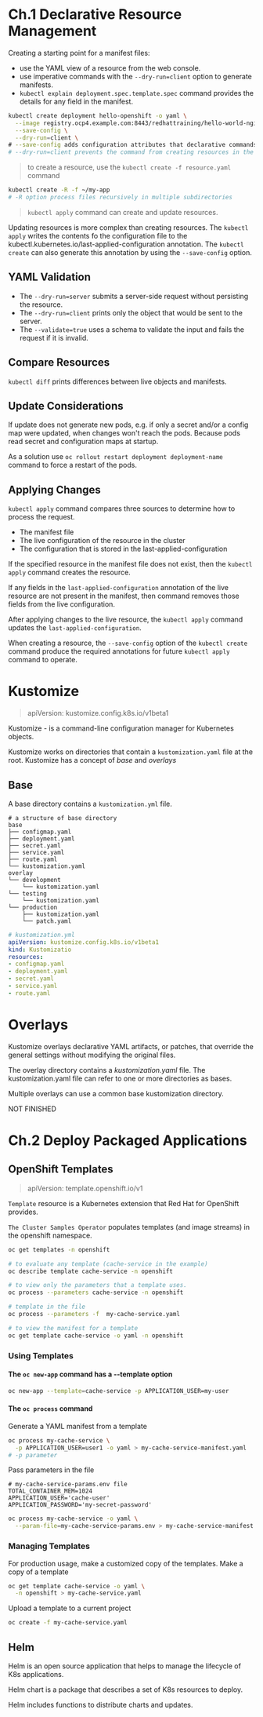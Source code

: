 # Ch.1 Declarative Resource Management

Creating a starting point for a manifest files:

* use the YAML view of a resource from the web console.
* use imperative commands with the `--dry-run=client` option to generate manifests.
*  `kubectl explain deployment.spec.template.spec` command provides the details for any field in the manifest.

```sh
kubectl create deployment hello-openshift -o yaml \
  --image registry.ocp4.example.com:8443/redhattraining/hello-world-nginx:v1.0 \
  --save-config \
  --dry-run=client \
# --save-config adds configuration attributes that declarative commands use
# --dry-run=client prevents the command from creating resources in the cluster
```
>  to create a resource, use the `kubectl create -f resource.yaml` command

```sh
kubectl create -R -f ~/my-app
# -R option process files recursively in multiple subdirectories
```

> `kubectl apply` command can create and update resources.

Updating resources is more complex than creating resources. The `kubectl apply` writes the contents fo the configuration file to the kubectl.kubernetes.io/last-applied-configuration annotation. The `kubectl create` can also generate this annotation by using the `--save-config` option.

## YAML Validation

* The `--dry-run=server` submits a server-side request without persisting the resource.
* The `--dry-run=client` prints only the object that would be sent to the server.
* The `--validate=true` uses a schema to validate the input and fails the request if it is invalid.

## Compare Resources

`kubectl diff` prints differences between live objects and manifests.

## Update Considerations

If update does not generate new pods, e.g. if only a secret and/or a config map were updated, when changes won't reach the pods. Because pods read secret and configuration maps at startup.

As a solution use `oc rollout restart deployment deployment-name` command to force a restart of the pods.

## Applying Changes

`kubectl apply` command compares three sources to determine how to process the request.
* The manifest file
* The live configuration of the resource in the cluster
* The configuration that is stored in the last-applied-configuration

If the specified resource in the manifest file does not exist, then the `kubectl apply` command creates the resource.

If any fields in the `last-applied-configuration` annotation of the live resource are not present in the manifest, then command removes those fields from the live configuration.

After applying changes to the live resource, the `kubectl apply` command updates the `last-applied-configuration`.

When creating a resource, the `--save-config` option of the `kubectl create` command produce the required annotations for future `kubectl apply` command to operate.

# Kustomize
> apiVersion: kustomize.config.k8s.io/v1beta1

Kustomize - is a command-line configuration manager for Kubernetes objects.

Kustomize works on directories that contain a `kustomization.yaml` file at the root. Kustomize has a concept of *base* and *overlays*

## Base

A base directory contains a `kustomization.yml` file.

```
# a structure of base directory
base
├── configmap.yaml
├── deployment.yaml
├── secret.yaml
├── service.yaml
├── route.yaml
└── kustomization.yaml
overlay
└── development
    └── kustomization.yaml
└── testing
    └── kustomization.yaml
└── production
    ├── kustomization.yaml
    └── patch.yaml
```

```yaml
# kustomization.yml
apiVersion: kustomize.config.k8s.io/v1beta1
kind: Kustomizatio
resources:
- configmap.yaml
- deployment.yaml
- secret.yaml
- service.yaml
- route.yaml
```

# Overlays

Kustomize overlays declarative YAML artifacts, or patches, that override the general settings without modifying the original files.

The overlay directory contains a *kustomization.yaml* file. The kustomization.yaml file can refer to one or more directories as bases.

Multiple overlays can use a common base kustomization directory.


NOT FINISHED


# Ch.2 Deploy Packaged Applications

## OpenShift Templates
> apiVersion: template.openshift.io/v1

`Template` resource is a Kubernetes extension that Red Hat for OpenShift provides.

`The Cluster Samples Operator` populates templates (and image streams) in the openshift namespace.

```sh
oc get templates -n openshift
```

```sh
# to evaluate any template (cache-service in the example)
oc describe template cache-service -n openshift

# to view only the parameters that a template uses.
oc process --parameters cache-service -n openshift

# template in the file
oc process --parameters -f  my-cache-service.yaml

# to view the manifest for a template
oc get template cache-service -o yaml -n openshift
```

### Using Templates

#### The `oc new-app` command has a --template option

```sh
oc new-app --template=cache-service -p APPLICATION_USER=my-user
```

#### The `oc process` command

Generate a YAML manifest from a template
```sh
oc process my-cache-service \
  -p APPLICATION_USER=user1 -o yaml > my-cache-service-manifest.yaml
# -p parameter
```

Pass parameters in the file
```
# my-cache-service-params.env file
TOTAL_CONTAINER_MEM=1024
APPLICATION_USER='cache-user'
APPLICATION_PASSWORD='my-secret-password'
```
```sh
oc process my-cache-service -o yaml \
  --param-file=my-cache-service-params.env > my-cache-service-manifest.yaml
```

### Managing Templates

For production usage, make a customized copy of the templates.
Make a copy of a template
```sh
oc get template cache-service -o yaml \
  -n openshift > my-cache-service.yaml
```

Upload a template to a current project
```sh
oc create -f my-cache-service.yaml
```

## Helm

Helm is an open source application that helps to manage the lifecycle of K8s applications.

Helm chart is a package that describes a set of K8s resources to deploy.

Helm includes functions to distribute charts and updates.